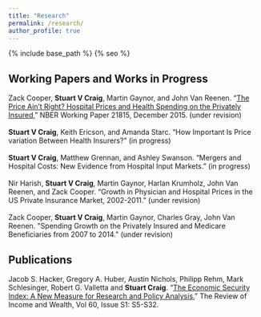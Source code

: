 ```yaml
---
title: "Research"
permalink: /research/
author_profile: true
---
```


{% include base_path %}
{% seo %}


<H2>Working Papers and Works in Progress</H2>
Zack Cooper, <b>Stuart V Craig</b>, Martin Gaynor, and John Van Reenen. “<a href="http://www.nber.org/papers/w21815">The Price Ain’t Right? Hospital Prices and Health Spending on the Privately Insured</a>,” NBER Working Paper 21815, December 2015. (under revision)
<br><br>
<b>Stuart V Craig</b>, Keith Ericson, and Amanda Starc. “How Important Is Price variation Between Health Insurers?” (in progress)
<br><br>
<b>Stuart V Craig</b>, Matthew Grennan, and Ashley Swanson. “Mergers and Hospital Costs: New Evidence from Hospital Input Markets.” (in progress)
<br><br>
Nir Harish, <b>Stuart V Craig</b>, Martin Gaynor, Harlan Krumholz, John Van Reenen, and Zack Cooper. “Growth in Physician and Hospital Prices in the US Private Insurance Market, 2002-2011.” (under revision)
<br><br>
Zack Cooper, <b>Stuart V Craig</b>, Martin Gaynor, Charles Gray, John Van Reenen. "Spending Growth on the Privately Insured and Medicare Beneficiaries from 2007 to 2014." (under revision)

<H2>Publications</H2>
Jacob S. Hacker, Gregory A. Huber, Austin Nichols, Philipp Rehm, Mark Schlesinger, Robert G. Valletta and <b>Stuart Craig</b>. “<a href="http://onlinelibrary.wiley.com/doi/10.1111/roiw.12053/full">The Economic Security Index: A New Measure for Research and Policy Analysis</a>,” The Review of Income and Wealth, Vol 60, Issue S1: S5-S32.
